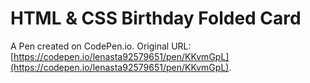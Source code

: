 # HTML & CSS Birthday Folded Card

A Pen created on CodePen.io. Original URL: [https://codepen.io/lenasta92579651/pen/KKvmGpL](https://codepen.io/lenasta92579651/pen/KKvmGpL).


